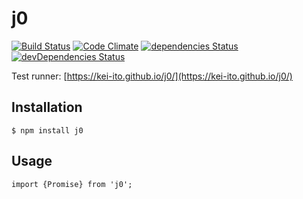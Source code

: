
# j0

[![Build Status](https://travis-ci.org/kei-ito/j0.svg?branch=master)](https://travis-ci.org/kei-ito/j0)
[![Code Climate](https://lima.codeclimate.com/github/kei-ito/j0/badges/gpa.svg)](https://lima.codeclimate.com/github/kei-ito/j0)
[![dependencies Status](https://david-dm.org/kei-ito/j0/status.svg)](https://david-dm.org/kei-ito/j0)
[![devDependencies Status](https://david-dm.org/kei-ito/j0/dev-status.svg)](https://david-dm.org/kei-ito/j0?type=dev)

Test runner: [https://kei-ito.github.io/j0/](https://kei-ito.github.io/j0/)

## Installation

```
$ npm install j0
```

## Usage

```
import {Promise} from 'j0';
```
